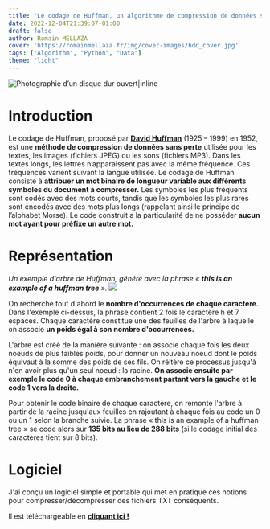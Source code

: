 ```yaml
---
title: "Le codage de Huffman, un algorithme de compression de données sans perte"
date: 2022-12-04T21:39:07+01:00
draft: false
author: Romain MELLAZA
cover: 'https://romainmellaza.fr/img/cover-images/hdd_cover.jpg'
tags: ["Algorithm", "Python", "Data"]
theme: "light"
---
```


![Photographie d’un disque dur ouvert|inline](https://romainmellaza.fr/img/cover-images/hdd_cover.jpg)

# Introduction
Le codage de Huffman, proposé par [**David Huffman**](https://fr.wikipedia.org/wiki/David_Albert_Huffman) (1925 – 1999) en 1952, est une **méthode de compression de données sans perte** utilisée pour les textes, les images (fichiers JPEG) ou les sons (fichiers MP3). Dans les textes longs, les lettres n’apparaissent pas avec la même fréquence. Ces fréquences varient suivant la langue utilisée. Le codage de Huffman consiste à **attribuer un mot binaire de longueur variable aux différents symboles du document à compresser.** Les symboles les plus fréquents sont codés avec des mots courts, tandis que les symboles les plus rares sont encodés avec des mots plus longs (rappelant ainsi le principe de l’alphabet Morse). Le code construit a la particularité de ne posséder **aucun mot ayant pour préfixe un autre mot.**

# Représentation
*Un exemple d'arbre de Huffman, généré avec la phrase « **this is an example of a huffman tree** ».*
![](https://romainmellaza.fr/img/huffman_coding/example_tree.jpg)

On recherche tout d'abord le **nombre d'occurrences de chaque caractère.** Dans l'exemple ci-dessus, la phrase contient 2 fois le caractère h et 7 espaces. Chaque caractère constitue une des feuilles de l'arbre à laquelle on associe **un poids égal à son nombre d'occurrences.**

L'arbre est créé de la manière suivante : on associe chaque fois les deux noeuds de plus faibles poids, pour donner un nouveau noeud dont le poids équivaut à la somme des poids de ses fils. On réitère ce processus jusqu'à n'en avoir plus qu'un seul noeud : la racine. **On associe ensuite par exemple le code 0 à chaque embranchement partant vers la gauche et le code 1 vers la droite.**

Pour obtenir le code binaire de chaque caractère, on remonte l'arbre à partir de la racine jusqu'aux feuilles en rajoutant à chaque fois au code un 0 ou un 1 selon la branche suivie. La phrase « this is an example of a huffman tree » se code alors sur **135 bits au lieu de 288 bits** (si le codage initial des caractères tient sur 8 bits).

# Logiciel 
J'ai conçu un logiciel simple et portable qui met en pratique ces notions pour compresser/décompresser des fichiers TXT conséquents.

Il est téléchargeable en [**cliquant ici !**](https://github.com/4strium/Huffman-Software/releases/download/v1.0.0/Utilitaire.Huffman.exe)